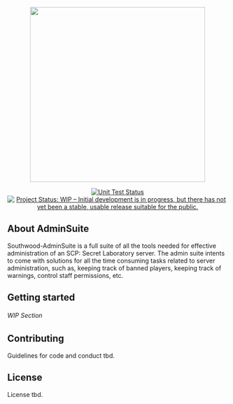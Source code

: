 <p align="center"><img src="https://southwoodstudios.com/images/logo.png" width="400"></p>

<p align="center">
<a href="https://github.com/jeppevinkel/Southwood-AdminSuite"><img src="https://github.com/jeppevinkel/Southwood-AdminSuite/workflows/CI/badge.svg" alt="Unit Test Status" /></a>
<a href="https://www.repostatus.org/#wip"><img src="https://www.repostatus.org/badges/latest/wip.svg" alt="Project Status: WIP – Initial development is in progress, but there has not yet been a stable, usable release suitable for the public." /></a>
</p>

## About AdminSuite

Southwood-AdminSuite is a full suite of all the tools needed for effective administration of an SCP: Secret Laboratory server. The admin suite intents to come with solutions for all the time consuming tasks related to server administration, such as, keeping track of banned players, keeping track of warnings, control staff permissions, etc.

## Getting started

###### WIP Section

## Contributing

Guidelines for code and conduct tbd.

## License

License tbd.
